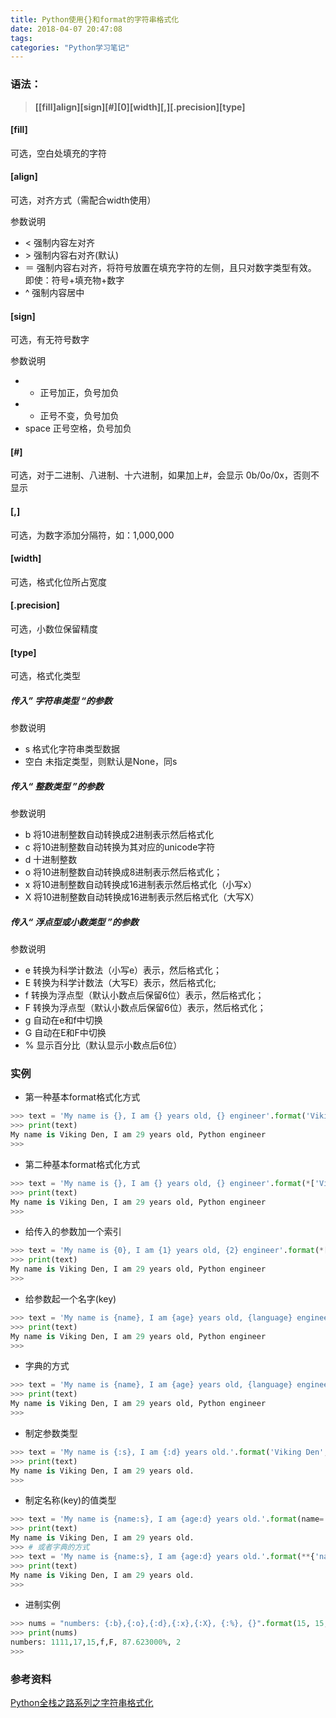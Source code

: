 ```yaml
---
title: Python使用{}和format的字符串格式化
date: 2018-04-07 20:47:08
tags:
categories: "Python学习笔记"
---
```


### 语法：

> **[[fill]align][sign][#][0][width][,][.precision][type]**

#### [fill]

可选，空白处填充的字符

#### [align]

可选，对齐方式（需配合width使用）

参数说明

* <	强制内容左对齐
* \>	强制内容右对齐(默认)
* ＝	强制内容右对齐，将符号放置在填充字符的左侧，且只对数字类型有效。 即使：符号+填充物+数字
* ^	强制内容居中

<!--more-->

#### [sign]

可选，有无符号数字

参数说明

* +	正号加正，负号加负
* -	正号不变，负号加负
* space	正号空格，负号加负

#### [#]

可选，对于二进制、八进制、十六进制，如果加上#，会显示 0b/0o/0x，否则不显示

#### [,]

可选，为数字添加分隔符，如：1,000,000

#### [width]

可选，格式化位所占宽度

#### [.precision]

可选，小数位保留精度

#### [type]

可选，格式化类型

##### 传入” 字符串类型 “的参数

参数说明

* s	格式化字符串类型数据
* 空白	未指定类型，则默认是None，同s

##### 传入“ 整数类型 ”的参数

参数说明

* b	将10进制整数自动转换成2进制表示然后格式化
* c	将10进制整数自动转换为其对应的unicode字符
* d	十进制整数
* o	将10进制整数自动转换成8进制表示然后格式化；
* x	将10进制整数自动转换成16进制表示然后格式化（小写x）
* X	将10进制整数自动转换成16进制表示然后格式化（大写X）

##### 传入“ 浮点型或小数类型 ”的参数

参数说明

* e	转换为科学计数法（小写e）表示，然后格式化；
* E	转换为科学计数法（大写E）表示，然后格式化;
* f	转换为浮点型（默认小数点后保留6位）表示，然后格式化；
* F	转换为浮点型（默认小数点后保留6位）表示，然后格式化；
* g	自动在e和f中切换
* G	自动在E和F中切换
* %	显示百分比（默认显示小数点后6位）

### 实例

* 第一种基本format格式化方式

```python
>>> text = 'My name is {}, I am {} years old, {} engineer'.format('Viking Den', 29, 'Python')
>>> print(text)
My name is Viking Den, I am 29 years old, Python engineer
>>>
```

* 第二种基本format格式化方式

```python
>>> text = 'My name is {}, I am {} years old, {} engineer'.format(*['Viking Den', 29, 'Python'])
>>> print(text)
My name is Viking Den, I am 29 years old, Python engineer
>>>
```

* 给传入的参数加一个索引

```python
>>> text = 'My name is {0}, I am {1} years old, {2} engineer'.format(*['Viking Den', 29, 'Python'])
>>> print(text)
My name is Viking Den, I am 29 years old, Python engineer
>>> 
```

* 给参数起一个名字(key)

```python
>>> text = 'My name is {name}, I am {age} years old, {language} engineer'.format(name='Viking Den', age=29, language='Python')
>>> print(text)
My name is Viking Den, I am 29 years old, Python engineer
>>> 
```

* 字典的方式

```python
>>> text = 'My name is {name}, I am {age} years old, {language} engineer'.format(**{'name':'Viking Den', 'age':29, 'language':'Python'})
>>> print(text)
My name is Viking Den, I am 29 years old, Python engineer
>>>
```

* 制定参数类型

```python
>>> text = 'My name is {:s}, I am {:d} years old.'.format('Viking Den', 29, )
>>> print(text)
My name is Viking Den, I am 29 years old.
>>>
```

* 制定名称(key)的值类型

```python
>>> text = 'My name is {name:s}, I am {age:d} years old.'.format(name='Viking Den', age=29)
>>> print(text)
My name is Viking Den, I am 29 years old.
>>> # 或者字典的方式
>>> text = 'My name is {name:s}, I am {age:d} years old.'.format(**{'name':'Viking Den', 'age':29})
>>> print(text)
My name is Viking Den, I am 29 years old.
>>>
```

* 进制实例

```python
>>> nums = "numbers: {:b},{:o},{:d},{:x},{:X}, {:%}, {}".format(15, 15, 15, 15, 15, 0.87623, 2)
>>> print(nums)
numbers: 1111,17,15,f,F, 87.623000%, 2
>>>
```

### 参考资料

[Python全栈之路系列之字符串格式化](https://segmentfault.com/a/1190000008285514)
